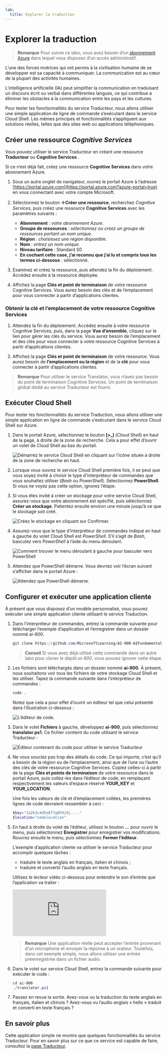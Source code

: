 ```yaml
---
lab:
  title: Explorer la traduction
---
```


# Explorer la traduction

> **Remarque** Pour suivre ce labo, vous avez besoin d’un [abonnement Azure](https://azure.microsoft.com/free?azure-portal=true) dans lequel vous disposez d’un accès administratif.

L’une des forces motrices qui ont permis à la civilisation humaine de se développer est sa capacité à communiquer. La communication est au cœur de la plupart des activités humaines.

L’intelligence artificielle (IA) peut simplifier la communication en traduisant un discours écrit ou verbal dans différentes langues, ce qui contribue à éliminer les obstacles à la communication entre les pays et les cultures.

Pour tester les fonctionnalités du service Traducteur, nous allons utiliser une simple application de ligne de commande s’exécutant dans le service Cloud Shell. Les mêmes principes et fonctionnalités s’appliquent aux solutions réelles, telles que des sites web ou applications téléphoniques.

## Créer une ressource *Cognitive Services*

Vous pouvez utiliser le service Traducteur en créant une ressource **Traducteur** ou **Cognitive Services** .

Si ce n’est déjà fait, créez une ressource **Cognitive Services** dans votre abonnement Azure.

1. Sous un autre onglet de navigateur, ouvrez le portail Azure à l’adresse [https://portal.azure.com](https://portal.azure.com?azure-portal=true) en vous connectant avec votre compte Microsoft.

1. Sélectionnez le bouton **&#65291;Créer une ressource**, recherchez *Cognitive Services*, puis créez une ressource **Cognitive Services** avec les paramètres suivants :
    - **Abonnement** : *votre abonnement Azure*.
    - **Groupe de ressources** : *sélectionnez ou créez un groupe de ressources portant un nom unique*.
    - **Région** : *choisissez une région disponible*.
    - **Nom** : *entrez un nom unique.*
    - **Niveau tarifaire** : Standard S0
    - **En cochant cette case, j’ai reconnu que j’ai lu et compris tous les termes ci-dessous** : sélectionné.

1. Examinez et créez la ressource, puis attendez la fin du déploiement. Accédez ensuite à la ressource déployée.

1. Affichez la page **Clés et point de terminaison** de votre ressource Cognitive Services. Vous aurez besoin des clés et de l’emplacement pour vous connecter à partir d’applications clientes.

### Obtenir la clé et l’emplacement de votre ressource Cognitive Services

1. Attendez la fin du déploiement. Accédez ensuite à votre ressource Cognitive Services, puis, dans la page **Vue d’ensemble**, cliquez sur le lien pour gérer les clés du service. Vous aurez besoin de l’emplacement et des clés pour vous connecter à votre ressource Cognitive Services à partir d’applications clientes.

1. Affichez la page **Clés et point de terminaison** de votre ressource. Vous aurez besoin de **l’emplacement ou la région** et de la **clé** pour vous connecter à partir d’applications clientes.

> **Remarque** Pour utiliser le service Translator, vous n’avez pas besoin du point de terminaison Cognitive Services. Un point de terminaison global dédié au service Traducteur est fourni. 

## Exécuter Cloud Shell

Pour tester les fonctionnalités du service Traduction, nous allons utiliser une simple application en ligne de commande s’exécutant dans le service Cloud Shell sur Azure. 

1. Dans le portail Azure, sélectionnez le bouton **[>_]** (*Cloud Shell*) en haut de la page, à droite de la zone de recherche. Cela a pour effet d’ouvrir un volet de Cloud Shell au bas du portail.

    ![Démarrez le service Cloud Shell en cliquant sur l’icône située à droite de la zone de recherche en haut.](media/translate-text-and-speech/powershell-portal-guide-1.png)

1. Lorsque vous ouvrez le service Cloud Shell première fois, il se peut que vous soyez invité à choisir le type d’interpréteur de commandes que vous souhaitez utiliser (*Bash* ou *PowerShell*). Sélectionnez **PowerShell**. Si vous ne voyez pas cette option, ignorez l’étape.  

1. Si vous êtes invité à créer un stockage pour votre service Cloud Shell, assurez-vous que votre abonnement est spécifié, puis sélectionnez **Créer un stockage**. Patientez ensuite environ une minute jusqu’à ce que le stockage soit créé.

    ![Créez le stockage en cliquant sur Confirmer.](media/translate-text-and-speech/powershell-portal-guide-2.png)

1. Assurez-vous que le type d’interpréteur de commandes indiqué en haut à gauche du volet Cloud Shell est *PowerShell*. S’il s’agit de *Bash*, basculez vers *PowerShell* à l’aide du menu déroulant. 

    ![Comment trouver le menu déroulant à gauche pour basculer vers PowerShell](media/translate-text-and-speech/powershell-portal-guide-3.png) 

1. Attendez que PowerShell démarre. Vous devriez voir l’écran suivant s’afficher dans le portail Azure :  

    ![Attendez que PowerShell démarre.](media/translate-text-and-speech/powershell-prompt.png)

## Configurer et exécuter une application cliente

À présent que vous disposez d’un modèle personnalisé, vous pouvez exécuter une simple application cliente utilisant le service Traduction.

1. Dans l’interpréteur de commandes, entrez la commande suivante pour télécharger l’exemple d’application et l’enregistrer dans un dossier nommé ai-900.

    ```PowerShell
    git clone https://github.com/MicrosoftLearning/AI-900-AIFundamentals ai-900
    ```

    >**Conseil** Si vous avez déjà utilisé cette commande dans un autre labo pour cloner le dépôt *ai-900*, vous pouvez ignorer cette étape.

1. Les fichiers sont téléchargés dans un dossier nommé **ai-900**. À présent, nous souhaitons voir tous les fichiers de votre stockage Cloud Shell et les utiliser. Tapez la commande suivante dans l’interpréteur de commandes : 

     ```PowerShell
    code .
    ```

    Notez que cela a pour effet d’ouvrir un éditeur tel que celui présenté dans l’illustration ci-dessous : 

    ![L’éditeur de code.](media/translate-text-and-speech/powershell-portal-guide-4.png)

1. Dans le volet **Fichiers** à gauche, développez **ai-900**, puis sélectionnez **translator.ps1**. Ce fichier contient du code utilisant le service Traducteur :

    ![Éditeur contenant du code pour utiliser le service Traducteur](media/translate-text-and-speech/translate-code.png)

1. Ne vous souciez pas trop des détails du code. Ce qui importe, c’est qu’il a besoin de la région ou de l’emplacement, ainsi que de l’une ou l’autre des clés de votre ressource Cognitive Services. Copiez celles-ci à partir de la page **Clés et points de terminaison** de votre ressource dans le portail Azure, puis collez-les dans l’éditeur de code, en remplaçant respectivement les valeurs d’espace réservé **YOUR_KEY** et **YOUR_LOCATION**.

    Une fois les valeurs de clé et d’emplacement collées, les premières lignes de code devraient ressembler à ceci :

    ```PowerShell
    $key="1a2b3c4d5e6f7g8h9i0j...."
    $location="somelocation"
    ```

1. En haut à droite du volet de l’éditeur, utilisez le bouton **...** pour ouvrir le menu, puis sélectionnez **Enregistrer** pour enregistrer vos modifications. Rouvrez ensuite le menu, puis sélectionnez **Fermer l’éditeur**.

    L’exemple d’application cliente va utiliser le service Traducteur pour accomplir quelques tâches :
    - traduire le texte anglais en français, italien et chinois ;
    - traduire et convertir l’audio anglais en texte français.

    Utilisez le lecteur vidéo ci-dessous pour entendre le son d’entrée que l’application va traiter :

    <div class="embeddedvideo"><iframe src="https://www.microsoft.com/videoplayer/embed/RWORN0" frameborder="0" allowfullscreen="true" data-linktype="external"></iframe></div>


    > **Remarque** Une application réelle peut accepter l’entrée provenant d’un microphone et envoyer la réponse à un orateur. Toutefois, dans cet exemple simple, nous allons utiliser une entrée préenregistrée dans un fichier audio.

1. Dans le volet sur service Cloud Shell, entrez la commande suivante pour exécuter le code :

    ```PowerShell
    cd ai-900
    ./translator.ps1
    ```

1. Passez en revue la sortie. Avez-vous vu la traduction du texte anglais en français, italien et chinois ?  Avez-vous vu l’audio anglais « hello » traduit et converti en texte français ?

## En savoir plus

Cette application simple ne montre que quelques fonctionnalités du service Traducteur. Pour en savoir plus sur ce que ce service est capable de faire, consultez la [page Traducteur](https://docs.microsoft.com/azure/cognitive-services/translator/translator-overview).
